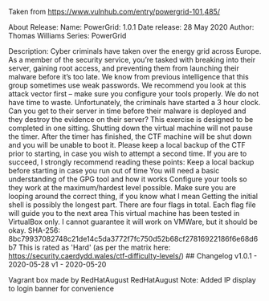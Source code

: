 Taken from https://www.vulnhub.com/entry/powergrid-101,485/

About Release:
    Name: PowerGrid: 1.0.1
    Date release: 28 May 2020
    Author: Thomas Williams
    Series: PowerGrid

Description:
    Cyber criminals have taken over the energy grid across Europe. As a member of the security service, you’re tasked with breaking into their server, gaining root access, and preventing them from launching their malware before it’s too late.
    We know from previous intelligence that this group sometimes use weak passwords. We recommend you look at this attack vector first – make sure you configure your tools properly. We do not have time to waste.
    Unfortunately, the criminals have started a 3 hour clock. Can you get to their server in time before their malware is deployed and they destroy the evidence on their server?
    This exercise is designed to be completed in one sitting. Shutting down the virtual machine will not pause the timer. After the timer has finished, the CTF machine will be shut down and you will be unable to boot it. Please keep a local backup of the CTF prior to starting, in case you wish to attempt a second time.
    If you are to succeed, I strongly recommend reading these points:
        Keep a local backup before starting in case you run out of time
        You will need a basic understanding of the GPG tool and how it works
        Configure your tools so they work at the maximum/hardest level possible. Make sure you are looping around the correct thing, if you know what I mean
        Getting the initial shell is possibly the longest part.
        There are four flags in total. Each flag file will guide you to the next area
        This virtual machine has been tested in VirtualBox only. I cannot guarantee it will work on VMWare, but it should be okay.
    SHA-256: 8bc79937082748c21de14c5da3772f7fc750d52b68cf27816922186f6e68d6b7
    This is rated as 'Hard' (as per the matrix here: https://security.caerdydd.wales/ctf-difficulty-levels/)
    ## Changelog v1.0.1 - 2020-05-28 v1 - 2020-05-20 

Vagrant box made by RedHatAugust
RedHatAugust Note:
    Added IP display to login banner for convenience

